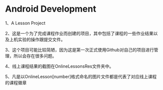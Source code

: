 # Android Development
1、A Lesson Project

2、这是一个为了完成课程作业而创建的项目，其中包括了课程的一些作业结果以及上机实验的操作跟提交文件。

3、这个项目可能比较简陋，因为这是第一次正式使用Github对自己的项目进行管理，所以会存在很多问题。

4、线上课程结果的截图在OnlineLessonsRes文件夹中。

5、凡是以OnlineLesson[number]格式命名的图片文件都是代表了对应线上课程的课程徽章
